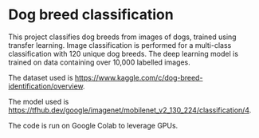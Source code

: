 # Dog breed classification

This project classifies dog breeds from images of dogs, trained using transfer learning. Image classification is performed for a multi-class classification with 120 unique dog breeds. The deep learning model is trained on data containing over 10,000 labelled images. 

The dataset used is https://www.kaggle.com/c/dog-breed-identification/overview.

The model used is https://tfhub.dev/google/imagenet/mobilenet_v2_130_224/classification/4.

The code is run on Google Colab to leverage GPUs. 
